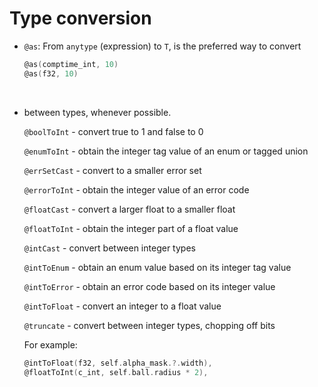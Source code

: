 # Type conversion

- `@as`: From `anytype` (expression) to `T`,  is the preferred way to convert

    ```c
    @as(comptime_int, 10)
    @as(f32, 10)
    ```

    </br>

 - between types, whenever possible.

    `@boolToInt` - convert true to 1 and false to 0

    `@enumToInt` - obtain the integer tag value of an enum or tagged union

    `@errSetCast` - convert to a smaller error set

    `@errorToInt` - obtain the integer value of an error code

    `@floatCast` - convert a larger float to a smaller float

    `@floatToInt` - obtain the integer part of a float value

    `@intCast` - convert between integer types

    `@intToEnum` - obtain an enum value based on its integer tag value

    `@intToError` - obtain an error code based on its integer value

    `@intToFloat` - convert an integer to a float value

    `@truncate` - convert between integer types, chopping off bits

    For example:


    ```c
    @intToFloat(f32, self.alpha_mask.?.width),
    @floatToInt(c_int, self.ball.radius * 2),
    ```

    </br>

